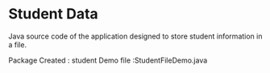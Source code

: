 # Student Data
 Java source code of the application designed to store student information in a file. 
 
 Package Created : student
 Demo file :StudentFileDemo.java
